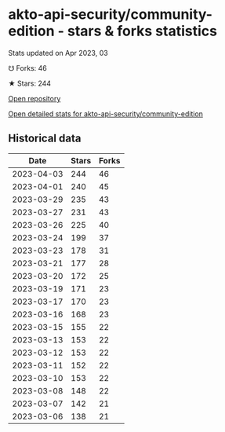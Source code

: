 # akto-api-security/community-edition - stars & forks statistics

Stats updated on Apr 2023, 03

☋ Forks: 46

★ Stars: 244

[Open repository](https://github.com/akto-api-security/community-edition)

[Open detailed stats for akto-api-security/community-edition](https://reviewgithub.com/rep/akto-api-security/community-edition)

## Historical data
| Date | Stars | Forks |
|------|-------|-------|
| 2023-04-03 | 244 | 46 | 
| 2023-04-01 | 240 | 45 | 
| 2023-03-29 | 235 | 43 | 
| 2023-03-27 | 231 | 43 | 
| 2023-03-26 | 225 | 40 | 
| 2023-03-24 | 199 | 37 | 
| 2023-03-23 | 178 | 31 | 
| 2023-03-21 | 177 | 28 | 
| 2023-03-20 | 172 | 25 | 
| 2023-03-19 | 171 | 23 | 
| 2023-03-17 | 170 | 23 | 
| 2023-03-16 | 168 | 23 | 
| 2023-03-15 | 155 | 22 | 
| 2023-03-13 | 153 | 22 | 
| 2023-03-12 | 153 | 22 | 
| 2023-03-11 | 152 | 22 | 
| 2023-03-10 | 153 | 22 | 
| 2023-03-08 | 148 | 22 | 
| 2023-03-07 | 142 | 21 | 
| 2023-03-06 | 138 | 21 | 

